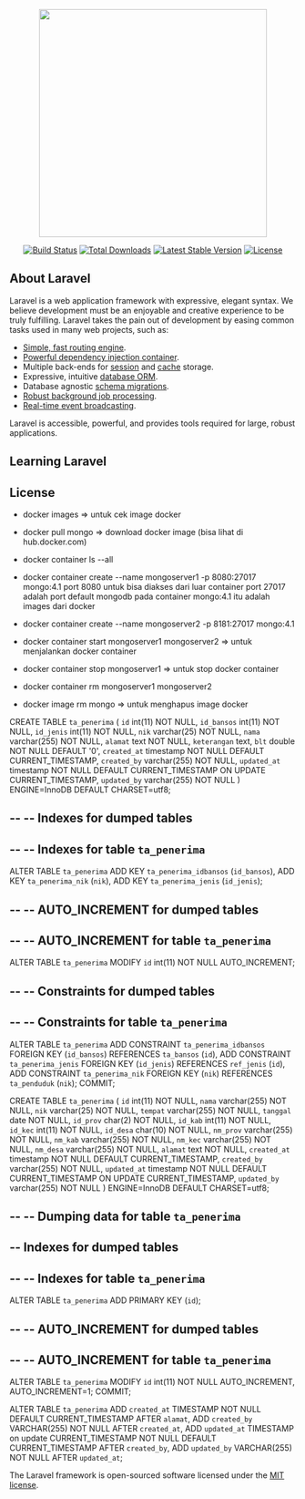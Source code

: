 <p align="center"><img src="https://res.cloudinary.com/dtfbvvkyp/image/upload/v1566331377/laravel-logolockup-cmyk-red.svg" width="400"></p>

<p align="center">
<a href="https://travis-ci.org/laravel/framework"><img src="https://travis-ci.org/laravel/framework.svg" alt="Build Status"></a>
<a href="https://packagist.org/packages/laravel/framework"><img src="https://poser.pugx.org/laravel/framework/d/total.svg" alt="Total Downloads"></a>
<a href="https://packagist.org/packages/laravel/framework"><img src="https://poser.pugx.org/laravel/framework/v/stable.svg" alt="Latest Stable Version"></a>
<a href="https://packagist.org/packages/laravel/framework"><img src="https://poser.pugx.org/laravel/framework/license.svg" alt="License"></a>
</p>

## About Laravel

Laravel is a web application framework with expressive, elegant syntax. We believe development must be an enjoyable and creative experience to be truly fulfilling. Laravel takes the pain out of development by easing common tasks used in many web projects, such as:

- [Simple, fast routing engine](https://laravel.com/docs/routing).
- [Powerful dependency injection container](https://laravel.com/docs/container).
- Multiple back-ends for [session](https://laravel.com/docs/session) and [cache](https://laravel.com/docs/cache) storage.
- Expressive, intuitive [database ORM](https://laravel.com/docs/eloquent).
- Database agnostic [schema migrations](https://laravel.com/docs/migrations).
- [Robust background job processing](https://laravel.com/docs/queues).
- [Real-time event broadcasting](https://laravel.com/docs/broadcasting).

Laravel is accessible, powerful, and provides tools required for large, robust applications.

## Learning Laravel

## License
- docker images => untuk cek image docker
- docker pull mongo  => download docker image (bisa lihat di hub.docker.com)
- docker container ls --all
- docker container create --name mongoserver1 -p 8080:27017 mongo:4.1
  port 8080 untuk bisa diakses dari luar container
  port 27017 adalah port default mongodb pada container
  mongo:4.1 itu adalah images dari docker

- docker container create --name mongoserver2 -p 8181:27017 mongo:4.1
- docker container start mongoserver1 mongoserver2  => untuk menjalankan docker container
- docker container stop mongoserver1 => untuk stop docker container
- docker container rm mongoserver1 mongoserver2
- docker image rm mongo => untuk menghapus image docker




CREATE TABLE `ta_penerima` (
  `id` int(11) NOT NULL,
  `id_bansos` int(11) NOT NULL,
  `id_jenis` int(11) NOT NULL,
  `nik` varchar(25) NOT NULL,
  `nama` varchar(255) NOT NULL,
  `alamat` text NOT NULL,
  `keterangan` text,
  `blt` double NOT NULL DEFAULT '0',
  `created_at` timestamp NOT NULL DEFAULT CURRENT_TIMESTAMP,
  `created_by` varchar(255) NOT NULL,
  `updated_at` timestamp NOT NULL DEFAULT CURRENT_TIMESTAMP ON UPDATE CURRENT_TIMESTAMP,
  `updated_by` varchar(255) NOT NULL
) ENGINE=InnoDB DEFAULT CHARSET=utf8;

--
-- Indexes for dumped tables
--

--
-- Indexes for table `ta_penerima`
--
ALTER TABLE `ta_penerima`
  ADD KEY `ta_penerima_idbansos` (`id_bansos`),
  ADD KEY `ta_penerima_nik` (`nik`),
  ADD KEY `ta_penerima_jenis` (`id_jenis`);

--
-- AUTO_INCREMENT for dumped tables
--

--
-- AUTO_INCREMENT for table `ta_penerima`
--
ALTER TABLE `ta_penerima`
  MODIFY `id` int(11) NOT NULL AUTO_INCREMENT;

--
-- Constraints for dumped tables
--

--
-- Constraints for table `ta_penerima`
--
ALTER TABLE `ta_penerima`
  ADD CONSTRAINT `ta_penerima_idbansos` FOREIGN KEY (`id_bansos`) REFERENCES `ta_bansos` (`id`),
  ADD CONSTRAINT `ta_penerima_jenis` FOREIGN KEY (`id_jenis`) REFERENCES `ref_jenis` (`id`),
  ADD CONSTRAINT `ta_penerima_nik` FOREIGN KEY (`nik`) REFERENCES `ta_penduduk` (`nik`);
COMMIT;



CREATE TABLE `ta_penerima` (
  `id` int(11) NOT NULL,
  `nama` varchar(255) NOT NULL,
  `nik` varchar(25) NOT NULL,
  `tempat` varchar(255) NOT NULL,
  `tanggal` date NOT NULL,
  `id_prov` char(2) NOT NULL,
  `id_kab` int(11) NOT NULL,
  `id_kec` int(11) NOT NULL,
  `id_desa` char(10) NOT NULL,
  `nm_prov` varchar(255) NOT NULL,
  `nm_kab` varchar(255) NOT NULL,
  `nm_kec` varchar(255) NOT NULL,
  `nm_desa` varchar(255) NOT NULL,
  `alamat` text NOT NULL,
  `created_at` timestamp NOT NULL DEFAULT CURRENT_TIMESTAMP,
  `created_by` varchar(255) NOT NULL,
  `updated_at` timestamp NOT NULL DEFAULT CURRENT_TIMESTAMP ON UPDATE CURRENT_TIMESTAMP,
  `updated_by` varchar(255) NOT NULL
) ENGINE=InnoDB DEFAULT CHARSET=utf8;

--
-- Dumping data for table `ta_penerima`
--
-- Indexes for dumped tables
--

--
-- Indexes for table `ta_penerima`
--
ALTER TABLE `ta_penerima`
  ADD PRIMARY KEY (`id`);

--
-- AUTO_INCREMENT for dumped tables
--

--
-- AUTO_INCREMENT for table `ta_penerima`
--
ALTER TABLE `ta_penerima`
  MODIFY `id` int(11) NOT NULL AUTO_INCREMENT, AUTO_INCREMENT=1;
COMMIT;


ALTER TABLE `ta_penerima` ADD `created_at` TIMESTAMP NOT NULL DEFAULT CURRENT_TIMESTAMP AFTER `alamat`, ADD `created_by` VARCHAR(255) NOT NULL AFTER `created_at`, ADD `updated_at` TIMESTAMP on update CURRENT_TIMESTAMP NOT NULL DEFAULT CURRENT_TIMESTAMP AFTER `created_by`, ADD `updated_by` VARCHAR(255) NOT NULL AFTER `updated_at`;



The Laravel framework is open-sourced software licensed under the [MIT license](https://opensource.org/licenses/MIT).
